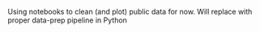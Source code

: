 Using notebooks to clean (and plot) public data  for now. Will replace with proper data-prep pipeline in Python
